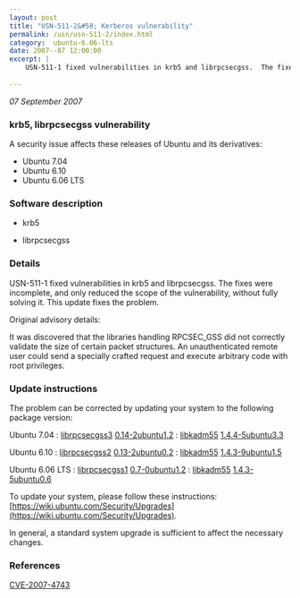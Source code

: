 ```yaml
---
layout: post
title: "USN-511-2&#58; Kerberos vulnerability"
permalink: /usn/usn-511-2/index.html
category:  ubuntu-6.06-lts
date: 2007--07 12:00:00
excerpt: |
    USN-511-1 fixed vulnerabilities in krb5 and librpcsecgss.  The fixes were incomplete, and only reduced the scope of the vulnerability, without fully solving it.  This update fixes the problem.
    
--- 
```

 
 

*07 September 2007*

### krb5, librpcsecgss vulnerability

A security issue affects these releases of Ubuntu and its derivatives:

* Ubuntu 7.04
* Ubuntu 6.10
* Ubuntu 6.06 LTS

### Software description

* krb5 

* librpcsecgss 

### Details

USN-511-1 fixed vulnerabilities in krb5 and librpcsecgss. The fixes were incomplete, and only reduced the scope of the vulnerability, without fully solving it. This update fixes the problem.

Original advisory details:

 It was discovered that the libraries handling RPCSEC_GSS did not correctly validate the size of certain packet structures. An unauthenticated remote user could send a specially crafted request and execute arbitrary code with root privileges. 

### Update instructions

The problem can be corrected by updating your system to the following package version:

Ubuntu 7.04
 : [librpcsecgss3](https://launchpad.net/ubuntu/+source/librpcsecgss) <span> [0.14-2ubuntu1.2](https://launchpad.net/ubuntu/+source/librpcsecgss/0.14-2ubuntu1.2) </span> 
 : [libkadm55](https://launchpad.net/ubuntu/+source/krb5) <span> [1.4.4-5ubuntu3.3](https://launchpad.net/ubuntu/+source/krb5/1.4.4-5ubuntu3.3) </span> 

Ubuntu 6.10
 : [librpcsecgss2](https://launchpad.net/ubuntu/+source/librpcsecgss) <span> [0.13-2ubuntu0.2](https://launchpad.net/ubuntu/+source/librpcsecgss/0.13-2ubuntu0.2) </span> 
 : [libkadm55](https://launchpad.net/ubuntu/+source/krb5) <span> [1.4.3-9ubuntu1.5](https://launchpad.net/ubuntu/+source/krb5/1.4.3-9ubuntu1.5) </span> 

Ubuntu 6.06 LTS
 : [librpcsecgss1](https://launchpad.net/ubuntu/+source/librpcsecgss) <span> [0.7-0ubuntu1.2](https://launchpad.net/ubuntu/+source/librpcsecgss/0.7-0ubuntu1.2) </span> 
 : [libkadm55](https://launchpad.net/ubuntu/+source/krb5) <span> [1.4.3-5ubuntu0.6](https://launchpad.net/ubuntu/+source/krb5/1.4.3-5ubuntu0.6) </span> 

To update your system, please follow these instructions: [https://wiki.ubuntu.com/Security/Upgrades](https://wiki.ubuntu.com/Security/Upgrades).

In general, a standard system upgrade is sufficient to affect the necessary changes. 

### References

 
 [CVE-2007-4743](http://people.ubuntu.com/~ubuntu-security/cve/CVE-2007-4743)
 

